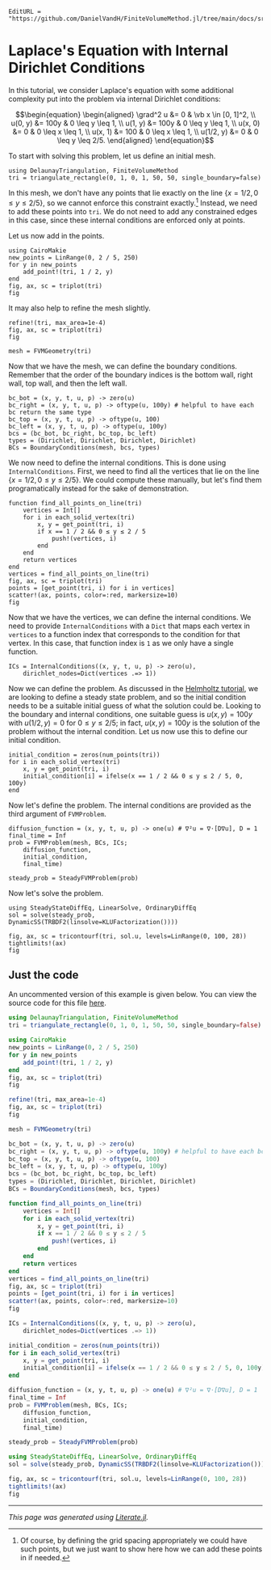 ```@meta
EditURL = "https://github.com/DanielVandH/FiniteVolumeMethod.jl/tree/main/docs/src/literate_tutorials/laplaces_equation_with_internal_dirichlet_conditions.jl"
```

# Laplace's Equation with Internal Dirichlet Conditions
In this tutorial, we consider Laplace's equation with some additional complexity
put into the problem via internal Dirichlet conditions:
```math
\begin{equation}
\begin{aligned}
\grad^2 u &= 0 & \vb x \in [0, 1]^2, \\
u(0, y) &= 100y & 0 \leq y \leq 1, \\
u(1, y) &= 100y & 0 \leq y \leq 1, \\
u(x, 0) &= 0 & 0 \leq x \leq 1, \\
u(x, 1) &= 100 & 0 \leq x \leq 1, \\
u(1/2, y) &= 0 & 0 \leq y \leq 2/5.
\end{aligned}
\end{equation}
```
To start with solving this problem, let us define an initial mesh.

````@example laplaces_equation_with_internal_dirichlet_conditions
using DelaunayTriangulation, FiniteVolumeMethod
tri = triangulate_rectangle(0, 1, 0, 1, 50, 50, single_boundary=false)
````

In this mesh, we don't have any points that lie exactly on the
line $\{x = 1/2, 0 \leq y \leq 2/5\}$, so we cannot enforce this
constraint exactly.[^1] Instead, we need to add these points into `tri`.
We do not need to add any constrained edges in this case, since these internal
conditions are enforced only at points.

[^1]: Of course, by defining the grid spacing appropriately we could have such points, but we just want to show here how we can add these points in if needed.

Let us now add in the points.

````@example laplaces_equation_with_internal_dirichlet_conditions
using CairoMakie
new_points = LinRange(0, 2 / 5, 250)
for y in new_points
    add_point!(tri, 1 / 2, y)
end
fig, ax, sc = triplot(tri)
fig
````

It may also help to refine the mesh slightly.

````@example laplaces_equation_with_internal_dirichlet_conditions
refine!(tri, max_area=1e-4)
fig, ax, sc = triplot(tri)
fig
````

````@example laplaces_equation_with_internal_dirichlet_conditions
mesh = FVMGeometry(tri)
````

Now that we have the mesh, we can define the boundary conditions.
Remember that the order of the boundary indices is the bottom wall,
right wall, top wall, and then the left wall.

````@example laplaces_equation_with_internal_dirichlet_conditions
bc_bot = (x, y, t, u, p) -> zero(u)
bc_right = (x, y, t, u, p) -> oftype(u, 100y) # helpful to have each bc return the same type
bc_top = (x, y, t, u, p) -> oftype(u, 100)
bc_left = (x, y, t, u, p) -> oftype(u, 100y)
bcs = (bc_bot, bc_right, bc_top, bc_left)
types = (Dirichlet, Dirichlet, Dirichlet, Dirichlet)
BCs = BoundaryConditions(mesh, bcs, types)
````

We now need to define the internal conditions.
This is done using `InternalConditions`. First,
we need to find all the vertices that lie on
the line $\{x = 1/2, 0 \leq y \leq 2/5\}$. We could
compute these manually, but let's find them programatically
instead for the sake of demonstration.

````@example laplaces_equation_with_internal_dirichlet_conditions
function find_all_points_on_line(tri)
    vertices = Int[]
    for i in each_solid_vertex(tri)
        x, y = get_point(tri, i)
        if x == 1 / 2 && 0 ≤ y ≤ 2 / 5
            push!(vertices, i)
        end
    end
    return vertices
end
vertices = find_all_points_on_line(tri)
fig, ax, sc = triplot(tri)
points = [get_point(tri, i) for i in vertices]
scatter!(ax, points, color=:red, markersize=10)
fig
````

Now that we have the vertices, we can define the internal conditions.
We need to provide `InternalConditions` with a `Dict` that maps
each vertex in `vertices` to a function index that corresponds to the
condition for that vertex. In this case, that function index
is `1` as we only have a single function.

````@example laplaces_equation_with_internal_dirichlet_conditions
ICs = InternalConditions((x, y, t, u, p) -> zero(u),
    dirichlet_nodes=Dict(vertices .=> 1))
````

Now we can define the problem. As discussed in
the [Helmholtz tutorial](helmholtz_equation_with_inhomogeneous_boundary_conditions.html),
we are looking to define a steady state problem, and so
the initial condition needs to be a suitable initial guess of
what the solution could be. Looking to the boundary and internal conditions,
one suitable guess is $u(x, y) = 100y$ with $u(1/2, y) = 0$ for $0 \leq y \leq 2/5$;
in fact, $u(x, y) = 100y$ is the solution of the problem without the internal condition.
Let us now use this to define our initial condition.

````@example laplaces_equation_with_internal_dirichlet_conditions
initial_condition = zeros(num_points(tri))
for i in each_solid_vertex(tri)
    x, y = get_point(tri, i)
    initial_condition[i] = ifelse(x == 1 / 2 && 0 ≤ y ≤ 2 / 5, 0, 100y)
end
````

Now let's define the problem. The internal conditions are
provided as the third argument of `FVMProblem`.

````@example laplaces_equation_with_internal_dirichlet_conditions
diffusion_function = (x, y, t, u, p) -> one(u) # ∇²u = ∇⋅[D∇u], D = 1
final_time = Inf
prob = FVMProblem(mesh, BCs, ICs;
    diffusion_function,
    initial_condition,
    final_time)
````

````@example laplaces_equation_with_internal_dirichlet_conditions
steady_prob = SteadyFVMProblem(prob)
````

Now let's solve the problem.

````@example laplaces_equation_with_internal_dirichlet_conditions
using SteadyStateDiffEq, LinearSolve, OrdinaryDiffEq
sol = solve(steady_prob, DynamicSS(TRBDF2(linsolve=KLUFactorization())))
````

````@example laplaces_equation_with_internal_dirichlet_conditions
fig, ax, sc = tricontourf(tri, sol.u, levels=LinRange(0, 100, 28))
tightlimits!(ax)
fig
````

## Just the code
An uncommented version of this example is given below.
You can view the source code for this file [here](https://github.com/DanielVandH/FiniteVolumeMethod.jl/tree/new-docs/docs/src/literate_tutorials/laplaces_equation_with_internal_dirichlet_conditions.jl).

```julia
using DelaunayTriangulation, FiniteVolumeMethod
tri = triangulate_rectangle(0, 1, 0, 1, 50, 50, single_boundary=false)

using CairoMakie
new_points = LinRange(0, 2 / 5, 250)
for y in new_points
    add_point!(tri, 1 / 2, y)
end
fig, ax, sc = triplot(tri)
fig

refine!(tri, max_area=1e-4)
fig, ax, sc = triplot(tri)
fig

mesh = FVMGeometry(tri)

bc_bot = (x, y, t, u, p) -> zero(u)
bc_right = (x, y, t, u, p) -> oftype(u, 100y) # helpful to have each bc return the same type
bc_top = (x, y, t, u, p) -> oftype(u, 100)
bc_left = (x, y, t, u, p) -> oftype(u, 100y)
bcs = (bc_bot, bc_right, bc_top, bc_left)
types = (Dirichlet, Dirichlet, Dirichlet, Dirichlet)
BCs = BoundaryConditions(mesh, bcs, types)

function find_all_points_on_line(tri)
    vertices = Int[]
    for i in each_solid_vertex(tri)
        x, y = get_point(tri, i)
        if x == 1 / 2 && 0 ≤ y ≤ 2 / 5
            push!(vertices, i)
        end
    end
    return vertices
end
vertices = find_all_points_on_line(tri)
fig, ax, sc = triplot(tri)
points = [get_point(tri, i) for i in vertices]
scatter!(ax, points, color=:red, markersize=10)
fig

ICs = InternalConditions((x, y, t, u, p) -> zero(u),
    dirichlet_nodes=Dict(vertices .=> 1))

initial_condition = zeros(num_points(tri))
for i in each_solid_vertex(tri)
    x, y = get_point(tri, i)
    initial_condition[i] = ifelse(x == 1 / 2 && 0 ≤ y ≤ 2 / 5, 0, 100y)
end

diffusion_function = (x, y, t, u, p) -> one(u) # ∇²u = ∇⋅[D∇u], D = 1
final_time = Inf
prob = FVMProblem(mesh, BCs, ICs;
    diffusion_function,
    initial_condition,
    final_time)

steady_prob = SteadyFVMProblem(prob)

using SteadyStateDiffEq, LinearSolve, OrdinaryDiffEq
sol = solve(steady_prob, DynamicSS(TRBDF2(linsolve=KLUFactorization())))

fig, ax, sc = tricontourf(tri, sol.u, levels=LinRange(0, 100, 28))
tightlimits!(ax)
fig
```

---

*This page was generated using [Literate.jl](https://github.com/fredrikekre/Literate.jl).*

